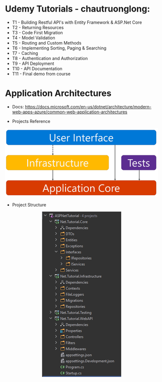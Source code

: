 # Udemy Tutorials - chautruonglong:

- T1 - Building Restful API's with Entity Framework & ASP.Net Core
- T2 - Returning Resources
- T3 - Code First Migration
- T4 - Model Validation
- T5 - Routing and Custom Methods
- T6 - Implementing Sorting, Paging & Searching
- T7 - Caching
- T8 - Authentication and Authorization
- T9 - API Deployment
- T10 - API Documentation
- T11 - Final demo from course

# Application Architectures

- Docs: https://docs.microsoft.com/en-us/dotnet/architecture/modern-web-apps-azure/common-web-application-architectures

- Projects Reference

<p align="center">
    <img src="Images/image_0.png" alt="alt text">
</p>

- Project Structure

<p align="center">
    <img src="Images/image_1.png" alt="alt text">
</p>
